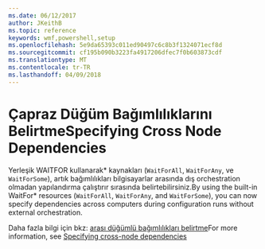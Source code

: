 ```yaml
---
ms.date: 06/12/2017
author: JKeithB
ms.topic: reference
keywords: wmf,powershell,setup
ms.openlocfilehash: 5e9da65393c011ed90497c6c8b3f1324071ecf8d
ms.sourcegitcommit: cf195b090b3223fa4917206dfec7f0b603873cdf
ms.translationtype: MT
ms.contentlocale: tr-TR
ms.lasthandoff: 04/09/2018
---
```

# <a name="specifying-cross-node-dependencies"></a><span data-ttu-id="50d82-102">Çapraz Düğüm Bağımlılıklarını Belirtme</span><span class="sxs-lookup"><span data-stu-id="50d82-102">Specifying Cross Node Dependencies</span></span>

<span data-ttu-id="50d82-103">Yerleşik WAITFOR kullanarak\* kaynakları (`WaitForAll`, `WaitForAny`, ve `WaitForSome`), artık bağımlılıkları bilgisayarlar arasında dış orchestration olmadan yapılandırma çalıştırır sırasında belirtebilirsiniz.</span><span class="sxs-lookup"><span data-stu-id="50d82-103">By using the built-in WaitFor\* resources (`WaitForAll`, `WaitForAny`, and `WaitForSome`), you can now specify dependencies across computers during configuration runs without external orchestration.</span></span>

<span data-ttu-id="50d82-104">Daha fazla bilgi için bkz: [arası düğümlü bağımlılıkları belirtme](https://msdn.microsoft.com/powershell/dsc/crossnodedependencies)</span><span class="sxs-lookup"><span data-stu-id="50d82-104">For more information, see [Specifying cross-node dependencies](https://msdn.microsoft.com/powershell/dsc/crossnodedependencies)</span></span>